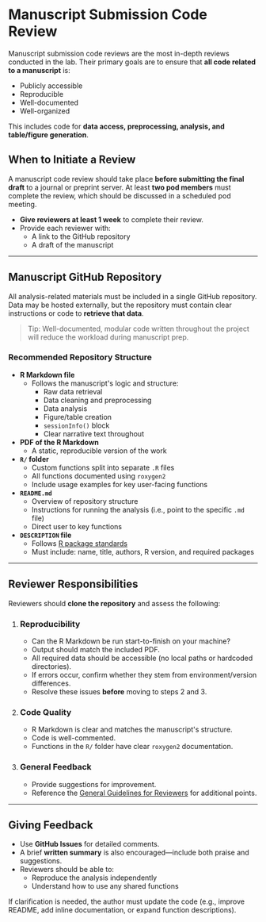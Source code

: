 # Manuscript Submission Code Review

Manuscript submission code reviews are the most in-depth reviews conducted in the lab. Their primary goals are to ensure that **all code related to a manuscript** is:

- Publicly accessible  
- Reproducible  
- Well-documented  
- Well-organized

This includes code for **data access, preprocessing, analysis, and table/figure generation**.

## When to Initiate a Review

A manuscript code review should take place **before submitting the final draft** to a journal or preprint server. At least **two pod members** must complete the review, which should be discussed in a scheduled pod meeting.

- **Give reviewers at least 1 week** to complete their review.
- Provide each reviewer with:
  - A link to the GitHub repository
  - A draft of the manuscript

---

## Manuscript GitHub Repository

All analysis-related materials must be included in a single GitHub repository. Data may be hosted externally, but the repository must contain clear instructions or code to **retrieve that data**.

> Tip: Well-documented, modular code written throughout the project will reduce the workload during manuscript prep.

### Recommended Repository Structure

- **R Markdown file**
    - Follows the manuscript's logic and structure:
        - Raw data retrieval
        - Data cleaning and preprocessing
        - Data analysis
        - Figure/table creation
        - `sessionInfo()` block
        - Clear narrative text throughout
- **PDF of the R Markdown**
    - A static, reproducible version of the work
- **`R/` folder**
    - Custom functions split into separate `.R` files
    - All functions documented using `roxygen2`
    - Include usage examples for key user-facing functions
- **`README.md`**
    - Overview of repository structure
    - Instructions for running the analysis (i.e., point to the specific `.md` file)
    - Direct user to key functions
- **`DESCRIPTION` file**
    - Follows [R package standards](https://r-pkgs.org/description.html)
    - Must include: name, title, authors, R version, and required packages

---

## Reviewer Responsibilities

Reviewers should **clone the repository** and assess the following:

1. ### Reproducibility
    - Can the R Markdown be run start-to-finish on your machine?
    - Output should match the included PDF.
    - All required data should be accessible (no local paths or hardcoded directories).
    - If errors occur, confirm whether they stem from environment/version differences.
    - Resolve these issues **before** moving to steps 2 and 3.

2. ### Code Quality
    - R Markdown is clear and matches the manuscript's structure.
    - Code is well-commented.
    - Functions in the `R/` folder have clear `roxygen2` documentation.

3. ### General Feedback
    - Provide suggestions for improvement.
    - Reference the [General Guidelines for Reviewers](#) for additional points.

---

## Giving Feedback

- Use **GitHub Issues** for detailed comments.
- A brief **written summary** is also encouraged—include both praise and suggestions.
- Reviewers should be able to:
    - Reproduce the analysis independently
    - Understand how to use any shared functions

If clarification is needed, the author must update the code (e.g., improve README, add inline documentation, or expand function descriptions).
